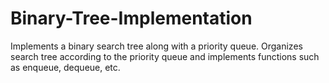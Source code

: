 # Binary-Tree-Implementation
Implements a binary search tree along with a priority queue. Organizes search tree according to the priority queue and implements functions such as enqueue, dequeue, etc.
